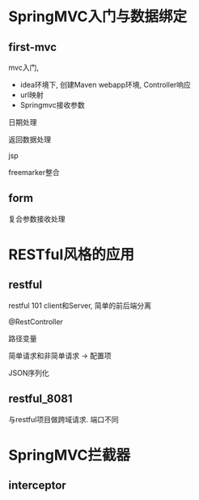 # SpringMVC入门与数据绑定

## first-mvc

mvc入门, 

* idea环境下, 创建Maven webapp环境, Controller响应
* url映射
* Springmvc接收参数



日期处理

返回数据处理

jsp

freemarker整合



## form

复合参数接收处理



# RESTful风格的应用

## restful

restful 101 client和Server, 简单的前后端分离

@RestController

路径变量

简单请求和非简单请求 -> 配置项

JSON序列化



## restful_8081

与restful项目做跨域请求. 端口不同



# SpringMVC拦截器

## interceptor















